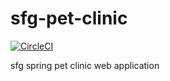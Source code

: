 # sfg-pet-clinic
[![CircleCI](https://dl.circleci.com/status-badge/img/gh/wlidBirmou/sfg-pet-clinic/tree/main.svg?style=svg)](https://dl.circleci.com/status-badge/redirect/gh/wlidBirmou/sfg-pet-clinic/tree/main)

sfg spring pet clinic web application
